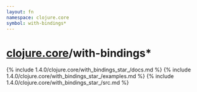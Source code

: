 ```yaml
---
layout: fn
namespace: clojure.core
symbol: with-bindings*
---
```


# [clojure.core](../)/with-bindings*

{% include 1.4.0/clojure.core/with_bindings_star_/docs.md %}
{% include 1.4.0/clojure.core/with_bindings_star_/examples.md %}
{% include 1.4.0/clojure.core/with_bindings_star_/src.md %}

